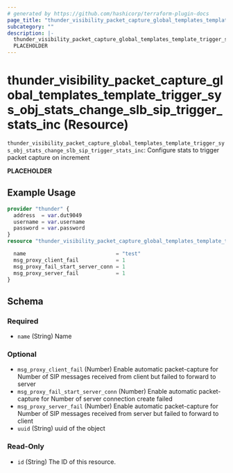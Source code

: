 ```yaml
---
# generated by https://github.com/hashicorp/terraform-plugin-docs
page_title: "thunder_visibility_packet_capture_global_templates_template_trigger_sys_obj_stats_change_slb_sip_trigger_stats_inc Resource - terraform-provider-thunder"
subcategory: ""
description: |-
  thunder_visibility_packet_capture_global_templates_template_trigger_sys_obj_stats_change_slb_sip_trigger_stats_inc: Configure stats to trigger packet capture on increment
  PLACEHOLDER
---
```


# thunder_visibility_packet_capture_global_templates_template_trigger_sys_obj_stats_change_slb_sip_trigger_stats_inc (Resource)

`thunder_visibility_packet_capture_global_templates_template_trigger_sys_obj_stats_change_slb_sip_trigger_stats_inc`: Configure stats to trigger packet capture on increment

__PLACEHOLDER__

## Example Usage

```terraform
provider "thunder" {
  address  = var.dut9049
  username = var.username
  password = var.password
}
resource "thunder_visibility_packet_capture_global_templates_template_trigger_sys_obj_stats_change_slb_sip_trigger_stats_inc" "thunder_visibility_packet_capture_global_templates_template_trigger_sys_obj_stats_change_slb_sip_trigger_stats_inc" {

  name                             = "test"
  msg_proxy_client_fail            = 1
  msg_proxy_fail_start_server_conn = 1
  msg_proxy_server_fail            = 1
}
```

<!-- schema generated by tfplugindocs -->
## Schema

### Required

- `name` (String) Name

### Optional

- `msg_proxy_client_fail` (Number) Enable automatic packet-capture for Number of SIP messages received from client but failed to forward to server
- `msg_proxy_fail_start_server_conn` (Number) Enable automatic packet-capture for Number of server connection create failed
- `msg_proxy_server_fail` (Number) Enable automatic packet-capture for Number of SIP messages received from server but failed to forward to client
- `uuid` (String) uuid of the object

### Read-Only

- `id` (String) The ID of this resource.


